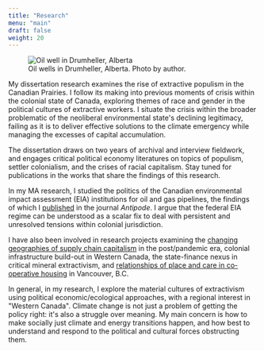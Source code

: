 ```yaml
---
title: "Research"
menu: "main"
draft: false
weight: 20
---
```

<p>
<figure class="research-image">
<img src="/images/derricks.jpg" alt="Oil well in Drumheller, Alberta" class="research-image" />
<figcaption>Oil wells in Drumheller, Alberta. Photo by author.</figcaption>
</figure>

<div class="body">

My dissertation research examines the rise of extractive populism in the Canadian Prairies. I follow its making into previous moments of crisis within the colonial state of Canada, exploring themes of race and gender in the political cultures of extractive workers. I situate the crisis within the broader problematic of the neoliberal environmental state's declining legitimacy, failing as it is to deliver effective solutions to the climate emergency while managing the excesses of capital accumulation. 

The dissertation draws on two years of archival and interview fieldwork, and engages critical political economy literatures on topics of populism, settler colonialism, and the crises of racial capitalism. Stay tuned for publications in the works that share the findings of this research.

In my MA research, I studied the politics of the Canadian environmental impact assessment (EIA) institutions for oil and gas pipelines, the findings of which I <a href="https://doi.org/10.1111/anti.12848" target="_blank">published</a> in the journal <i>Antipode</i>. I argue that the federal EIA regime can be understood as a scalar fix to deal with persistent and unresolved tensions within colonial jurisdiction. 

I have also been involved in research projects examining the <a href="https://jwam.ubc.ca/research/projects/hidden-costs-of-supply-chains/" target="_blank">changing geographies of supply chain capitalism</a> in the post/pandemic era, colonial infrastructure build-out in Western Canada, the state-finance nexus in critical mineral extractivism, and <a href="https://housingcoopresearch.ca/" target="_blank">relationships of place and care in co-operative housing</a> in Vancouver, B.C.

In general, in my research, I explore the material cultures of extractivism using political economic/ecological approaches, with a regional interest in "Western Canada". Climate change is not just a problem of getting the policy right: it's also a struggle over meaning. My main concern is how to make socially just climate and energy transitions happen, and how best to understand and respond to the political and cultural forces obstructing them. 

  </div>

</div>
</p>
